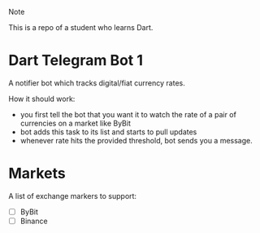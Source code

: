 > [!NOTE]
> This is a repo of a student who learns Dart.


# Dart Telegram Bot 1


A notifier bot which tracks digital/fiat currency rates.

How it should work:

- you first tell the bot that you want it to watch the rate of a pair of currencies on a market like ByBit
- bot adds this task to its list and starts to pull updates
- whenever rate hits the provided threshold, bot sends you a message.

# Markets

A list of exchange markers to support:

- [ ] ByBit
- [ ] Binance
